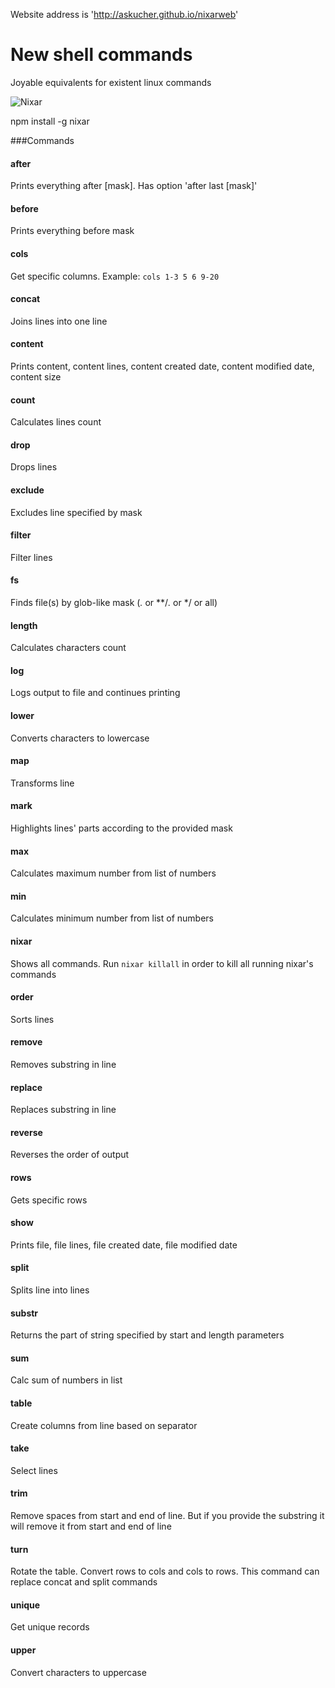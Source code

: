 Website address is 'http://askucher.github.io/nixarweb'

# New shell commands
Joyable equivalents for existent linux commands

![Nixar](http://content.screencast.com/users/a.stegno/folders/Jing/media/cf29f8c0-b343-4692-9e05-1ff44f37f48d/00000255.png)

npm install -g nixar

###Commands

#### after
Prints everything after [mask]. Has option 'after last [mask]'
#### before
Prints everything before mask
#### cols
Get specific columns. Example: `cols 1-3 5 6 9-20`
#### concat
Joins lines into one line
#### content
Prints content, content lines, content created date, content modified date, content size
#### count
Calculates lines count
#### drop
Drops lines
#### exclude
Excludes line specified by mask
#### filter
Filter lines
#### fs
Finds file(s) by glob-like mask (*.* or **/*.* or */ or all)
#### length
Calculates characters count
#### log
Logs output to file and continues printing
#### lower
Converts characters to lowercase
#### map
Transforms line
#### mark
Highlights lines' parts according to the provided mask
#### max
Calculates maximum number from list of numbers
#### min
Calculates minimum number from list of numbers
#### nixar
Shows all commands. Run `nixar killall` in order to kill all running nixar's commands
#### order
Sorts lines
#### remove
Removes substring in line
#### replace
Replaces substring in line
#### reverse
Reverses the order of output
#### rows
Gets specific rows
#### show
Prints file, file lines, file created date, file modified date
#### split
Splits line into lines
#### substr
Returns the part of string specified by start and length parameters
#### sum
Calc sum of numbers in list
#### table
Create columns from line based on separator
#### take
Select lines
#### trim
Remove spaces from start and end of line. But if you provide the substring it will remove it from start and end of line
#### turn
Rotate the table. Convert rows to cols and cols to rows. This command can replace concat and split commands
#### unique
Get unique records
#### upper
Convert characters to uppercase
